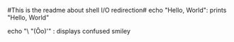 #This is the readme about shell I/O  redirection#
echo "Hello, World": prints "Hello, World"
 
echo "\ "(Ôo)'" : displays  confused smiley

 
